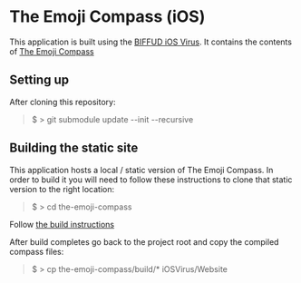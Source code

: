 # The Emoji Compass (iOS)

This application is built using the [BIFFUD iOS Virus](https://github.com/BadIdeaFactory/biffud-ios-virus).  It contains the contents of [The Emoji Compass](https://github.com/BadIdeaFactory/the-emoji-compass)

## Setting up

After cloning this repository:

> $ > git submodule update --init --recursive

## Building the static site

This application hosts a local / static version of The Emoji Compass.  In order to build it you will need to follow these instructions to clone that static version to the right location:

> $ > cd the-emoji-compass

Follow [the build instructions](https://github.com/BadIdeaFactory/the-emoji-compass#build-instructions)

After build completes go back to the project root and copy the compiled compass files:

> $ > cp the-emoji-compass/build/* iOSVirus/Website